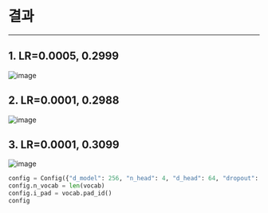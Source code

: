 # 결과
---
## 1. LR=0.0005, 0.2999
![image](https://user-images.githubusercontent.com/48716219/99338556-c2660180-28c7-11eb-8d33-54b1e4d8d6c8.png)

## 2. LR=0.0001, 0.2988
![image](https://user-images.githubusercontent.com/48716219/99338666-fa6d4480-28c7-11eb-89b7-62aeac9fcef6.png)

## 3. LR=0.0001, 0.3099
![image](https://user-images.githubusercontent.com/48716219/99363377-ff49ec80-28f7-11eb-8edc-c496ce459796.png)
```python
config = Config({"d_model": 256, "n_head": 4, "d_head": 64, "dropout": 0.2, "d_ff": 1024, "layernorm_epsilon": 0.001, "n_layer": 5, "n_seq": 384, "n_vocab": 0, "i_pad": 0})
config.n_vocab = len(vocab)
config.i_pad = vocab.pad_id()
config
```